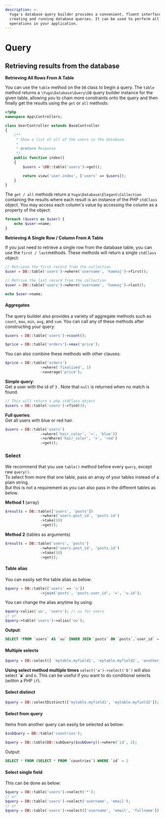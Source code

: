 ```yaml
---
description: >-
  Yuga's database query builder provides a convenient, fluent interface to
  creating and running database queries. It can be used to perform all database
  operations in your application.
---
```


# Query

## Retrieving results from the database

**Retrieving All Rows From A Table**

You can use the `table` method on the `DB` class to begin a query. The `table` method returns a `\Yuga\Database\Query\DB` query builder instance for the given table, allowing you to chain more constraints onto the query and then finally get the results using the `get` or `all` methods:

```php
<?php
namespace App\Controllers;

class UserController extends BaseController
{
    /**
     * Show a list of all of the users in the database.
     *
     * @return Response
     */
    public function index()
    {
        $users = \DB::table('users')->get();

        return view('user.index', ['users' => $users]);
    }
}
```

The `get / all` methods return a `Yuga\Database\Elegant\Collection` containing the results where each result is an instance of the PHP `stdClass` object. You may access each column's value by accessing the column as a property of the object:

```php
foreach ($users as $user) {
    echo $user->name;
}
```

**Retrieving A Single Row / Column From A Table**

If you just need to retrieve a single row from the database table, you can use the `first / last`methods. These methods will return a single `stdClass` object:

```php
// Retrieve the first record from the collection
$user = DB::table('users')->where('username', 'hamnaj')->first();

// Retrive the last record from the collection
$user = DB::table('users')->where('username', 'hamnaj')->last();

echo $user->name;
```

#### Aggregates

The query builder also provides a variety of aggregate methods such as `count`, `max`, `min`, `avg`, and `sum`. You can call any of these methods after constructing your query:

```php
$users = DB::table('users')->count();

$price = DB::table('orders')->max('price');
```

You can also combine these methods with other clauses:

```php
$price = DB::table('orders')
                ->where('finalized', 1)
                ->average('price');
```

**Simple query**:  
Get a user with the id of ```3``` . Note that ```null``` is returned when no match is found.  


```php
// This will return a php stdClass object
$users = DB::table('users')->find(3);
```

**Full queries**:  
Get all users with blue or red hair.  


```php
$users = DB::table('users')
                ->where('hair_color', '=', 'blue'))
                ->orWhere('hair_color', '=', 'red')
                ->get();
```

### Select

We recommend that you use ```table()``` method before every `query`, except raw ```query()```.  
To select from more that one table, pass an array of your tables instead of a plain string.  
But this is not a requirement as you can also pass in the different tables as below.

**Method 1** \(array\)

```php
$results = DB::table(['users', 'posts'])
                ->where('users.post_id', 'posts.id')
                ->take(10)
                ->get();
```

**Method 2** \(tables as arguments\)

```php
$results = DB::table('users', 'posts')
                ->where('users.post_id', 'posts.id')
                ->take(10)
                ->get();
```



#### Table alias 

You can easily set the table alias as below:

```php
$query = DB::table(['users' => 'u'])
                ->join('posts', 'posts.user_id', '=', 'u.id');
```

You can change the alias anytime by using:  


```php
$query->alias('uu', 'users'); // uu for users
// or
$query->table('users')->alias('uu');
```

**Output**:

```sql
SELECT *FROM `users` AS `uu` INNER JOIN `posts` ON `posts`.`user_id` = `uu`.`id`
```

#### Multiple selects

```php
$query = DB::select([ 'mytable.myfield1', 'mytable.myfield2', 'another_table.myfield3' ]);
```

  
**Using select method multiple times** ```select('a')->select('b')``` will also select **\`a\`** and ```b```. This can be useful if you want to do conditional selects \(within a PHP ```if```\).  


#### Select distinct

```php
$query = DB::selectDistinct(['mytable.myfield1', 'mytable.myfield2']);
```

####  Select from query

Items from another query can easily be selected as below:

```php
$subQuery = DB::table('countries');

$query = DB::table(DB::subQuery($subQuery))->where('id', 2);
```

Output:

```sql
SELECT * FROM (SELECT * FROM `countries`) WHERE `id` = 2
```

#### Select single field

This can be done as below:  


```php
$query = DB::table('users')->select('*');
// or
$query = DB::table('users')->select('username', 'email');
// or 
$query = DB::table('users')->select(['username', 'email', 'fullname']);
```

